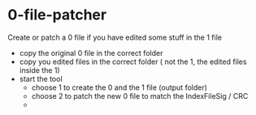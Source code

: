 # 0-file-patcher

Create or patch a 0 file if you have edited some stuff in the 1 file

- copy the original 0 file in the correct folder
- copy you edited files in the correct folder ( not the 1, the edited files inside the 1)
- start the tool
   - choose 1 to create the 0 and the 1 file (output folder)
   - choose 2 to patch the new 0 file to match the IndexFileSig / CRC
   - 
